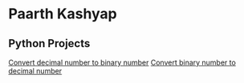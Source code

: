 # Paarth Kashyap
## Python Projects
[Convert decimal number to binary number](https://github.com/Paarth-Kashyap/Python-Projects/blob/main/Decimal_binary.py) 
[Convert binary number to decimal number](https://github.com/Paarth-Kashyap/Python-Projects/blob/main/Binary_decimal.py) 
